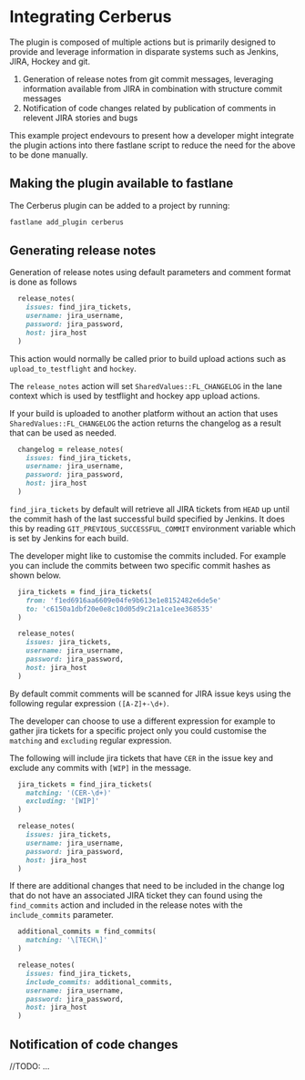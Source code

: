 # Integrating Cerberus

The plugin is composed of multiple actions but is primarily designed to provide and leverage information in disparate systems such as Jenkins, JIRA, Hockey and git.

1. Generation of release notes from git commit messages, leveraging information available from JIRA in combination with structure commit messages
1. Notification of code changes related by publication of comments in relevent JIRA stories and bugs

This example project endevours to present how a developer might integrate the plugin actions into there fastlane script to reduce the need for the above to be done manually.

## Making the plugin available to fastlane

The Cerberus plugin can be added to a project by running:

```bash
fastlane add_plugin cerberus
```

## Generating release notes

Generation of release notes using default parameters and comment format is done as follows

```ruby
  release_notes(
    issues: find_jira_tickets,
    username: jira_username,
    password: jira_password,
    host: jira_host
  )
```

This action would normally be called prior to build upload actions such as `upload_to_testflight` and `hockey`.  

The `release_notes` action will set `SharedValues::FL_CHANGELOG` in the lane context which is used by testflight and hockey app upload actions.

If your build is uploaded to another platform without an action that uses `SharedValues::FL_CHANGELOG` the action returns the changelog as a result that can be used as needed.

```ruby
  changelog = release_notes(
    issues: find_jira_tickets,
    username: jira_username,
    password: jira_password,
    host: jira_host
  )
```

`find_jira_tickets` by default will retrieve all JIRA tickets from `HEAD` up until the commit hash of the last successful build specified by Jenkins.  It does this by reading `GIT_PREVIOUS_SUCCESSFUL_COMMIT` environment variable which is set by Jenkins for each build.

The developer might like to customise the commits included.  For example you can include the commits between two specific commit hashes as shown below.

```ruby
  jira_tickets = find_jira_tickets(
    from: 'f1ed6916aa6609e04fe9b613e1e8152482e6de5e'
    to: 'c6150a1dbf20e0e8c10d05d9c21a1ce1ee368535'
  )

  release_notes(
    issues: jira_tickets,
    username: jira_username,
    password: jira_password,
    host: jira_host
  )
```

By default commit comments will be scanned for JIRA issue keys using the following regular expression `([A-Z]+-\d+)`.

The developer can choose to use a different expression for example to gather jira tickets for a specific project only you could customise the `matching` and `excluding` regular expression.

The following will include jira tickets that have `CER` in the issue key and exclude any commits with `[WIP]` in the message.

```ruby
  jira_tickets = find_jira_tickets(
    matching: '(CER-\d+)'
    excluding: '[WIP]'
  )

  release_notes(
    issues: jira_tickets,
    username: jira_username,
    password: jira_password,
    host: jira_host
  )
```

If there are additional changes that need to be included in the change log that do not have an associated JIRA ticket they can found using the `find_commits` action and included in the release notes with the `include_commits` parameter.

```ruby
  additional_commits = find_commits(
    matching: '\[TECH\]'
  )

  release_notes(
    issues: find_jira_tickets,
    include_commits: additional_commits,
    username: jira_username,
    password: jira_password,
    host: jira_host
  )
```

## Notification of code changes

//TODO: ...
